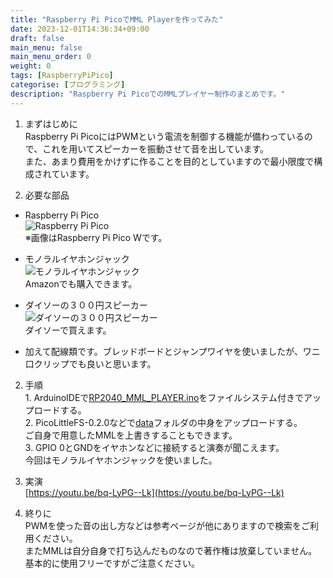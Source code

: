 ```yaml
---
title: "Raspberry Pi PicoでMML Playerを作ってみた"
date: 2023-12-01T14:36:34+09:00
draft: false
main_menu: false
main_menu_order: 0
weight: 0
tags: [RaspberryPiPico]
categorise: [プログラミング]
description: "Raspberry Pi PicoでのMMLプレイヤー制作のまとめです。"
---
```

1. まずはじめに  
Raspberry Pi PicoにはPWMという電流を制御する機能が備わっているので、これを用いてスピーカーを振動させて音を出しています。  
また、あまり費用をかけずに作ることを目的としていますので最小限度で構成されています。  
<!--more-->
2. 必要な部品  
- Raspberry Pi Pico  
![Raspberry Pi Pico](/image/2023-12-01-raspberrypipico.png)  
※画像はRaspberry Pi Pico Wです。  

- モノラルイヤホンジャック  
![モノラルイヤホンジャック](/image/2023-12-01-audiojack.png)  
Amazonでも購入できます。  

- ダイソーの３００円スピーカー  
![ダイソーの３００円スピーカー](/image/2023-12-01-speaker.png)  
ダイソーで買えます。  

- 加えて配線類です。ブレッドボードとジャンプワイヤを使いましたが、ワニ口クリップでも良いと思います。  

2. 手順  
        1. ArduinoIDEで[RP2040_MML_PLAYER.ino](https://github.com/alchg/RP2040_MML_Player)をファイルシステム付きでアップロードする。  
        2. PicoLittleFS-0.2.0などで[data](https://github.com/alchg/RP2040_MML_Player)フォルダの中身をアップロードする。  
        ご自身で用意したMMLを上書きすることもできます。  
        3. GPIO 0とGNDをイヤホンなどに接続すると演奏が聞こえます。  
        今回はモノラルイヤホンジャックを使いました。  

3. 実演  
[https://youtu.be/bq-LyPG--Lk](https://youtu.be/bq-LyPG--Lk)  

4. 終りに  
	PWMを使った音の出し方などは参考ページが他にありますので検索をご利用ください。  
        またMMLは自分自身で打ち込んだものなので著作権は放棄していません。基本的に使用フリーですがご注意ください。  
